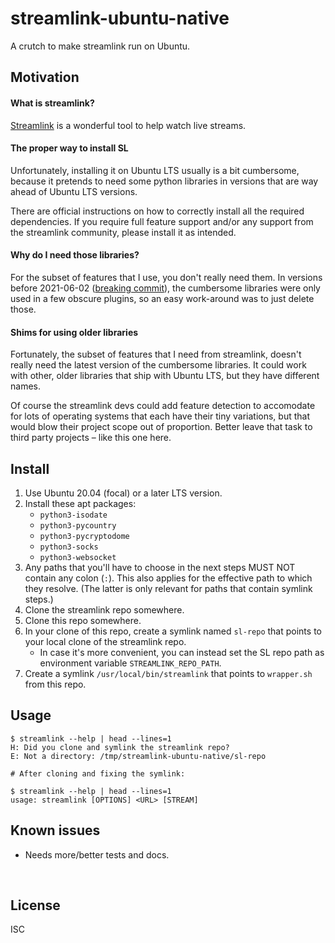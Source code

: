 ﻿
<!--#echo json="package.json" key="name" underline="=" -->
streamlink-ubuntu-native
========================
<!--/#echo -->

<!--#echo json="package.json" key="description" -->
A crutch to make streamlink run on Ubuntu.
<!--/#echo -->


Motivation
----------

#### What is streamlink?

[Streamlink](https://github.com/streamlink/streamlink)
is a wonderful tool to help watch live streams.


#### The proper way to install SL

Unfortunately, installing it on Ubuntu LTS usually is a bit cumbersome,
because it pretends to need some python libraries in versions that are
way ahead of Ubuntu LTS versions.

There are official instructions on how to correctly install all the
required dependencies. If you require full feature support and/or
any support from the streamlink community, please install it as intended.


#### Why do I need those libraries?

For the subset of features that I use, you don't really need them.
In versions before 2021-06-02 ([breaking commit][sl-b218259f]),
the cumbersome libraries were only used in a few obscure plugins, so an easy
work-around was to just delete those.

  [sl-b218259f]: https://github.com/streamlink/streamlink/commit/b218259f08a16fe328f24ba901a8f207d62415e6


#### Shims for using older libraries

Fortunately, the subset of features that I need from streamlink,
doesn't really need the latest version of the cumbersome libraries.
It could work with other, older libraries that ship with Ubuntu LTS,
but they have different names.

Of course the streamlink devs could add feature detection to accomodate
for lots of operating systems that each have their tiny variations,
but that would blow their project scope out of proportion.
Better leave that task to third party projects – like this one here.



Install
-------

1.  Use Ubuntu 20.04 (focal) or a later LTS version.
1.  Install these apt packages:
    * `python3-isodate`
    * `python3-pycountry`
    * `python3-pycryptodome`
    * `python3-socks`
    * `python3-websocket`
1.  Any paths that you'll have to choose in the next steps
    MUST NOT contain any colon (`:`).
    This also applies for the effective path to which they resolve.
    (The latter is only relevant for paths that contain symlink steps.)
1.  Clone the streamlink repo somewhere.
1.  Clone this repo somewhere.
1.  In your clone of this repo, create a symlink named `sl-repo`
    that points to your local clone of the streamlink repo.
    * In case it's more convenient, you can instead set the SL repo path
      as environment variable `STREAMLINK_REPO_PATH`.
1.  Create a symlink `/usr/local/bin/streamlink` that points to
    `wrapper.sh` from this repo.


Usage
-----

```text
$ streamlink --help | head --lines=1
H: Did you clone and symlink the streamlink repo?
E: Not a directory: /tmp/streamlink-ubuntu-native/sl-repo

# After cloning and fixing the symlink:

$ streamlink --help | head --lines=1
usage: streamlink [OPTIONS] <URL> [STREAM]
```



<!--#toc stop="scan" -->



Known issues
------------

* Needs more/better tests and docs.




&nbsp;


License
-------
<!--#echo json="package.json" key=".license" -->
ISC
<!--/#echo -->
